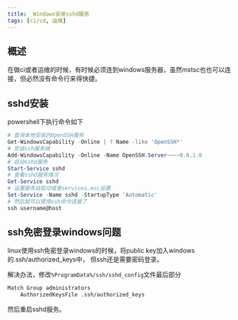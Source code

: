 ```yaml
---
title:  Windows安装sshd服务
tags: [ci/cd, 运维]
---
```


## 概述
在做ci或者运维的时候，有时候必须连到windows服务器，虽然mstsc也也可以连接，但必然没有命令行来得快捷。

## sshd安装
powershell下执行命令如下
```powershell
# 查询本地安装的OpenSSH服务
Get-WindowsCapability -Online | ? Name -like 'OpenSSH*'
# 安装ssh服务端
Add-WindowsCapability -Online -Name OpenSSH.Server~~~~0.0.1.0
# 启动sshd服务
Start-Service sshd
# 查看sshd服务情况
Get-Service sshd
# 设置服务自启动或者services.msc设置
Set-Service -Name sshd -StartupType 'Automatic'
# 然后就可以使用ssh命令连接了
ssh username@host
```

## ssh免密登录windows问题
linux使用ssh免密登录windows的时候，将public key加入windows的.ssh/authorized_keys中，
但ssh还是需要密码登录。

解决办法，修改`%ProgramData%/ssh/sshd_config`文件最后部分

```txt
Match Group administrators
    AuthorizedKeysFile .ssh/authorized_keys
```

然后重启sshd服务。
